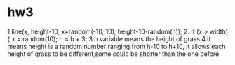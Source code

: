 # hw3
1.line(x, height-10, x+random(-10, 10), height-10-random(h));
2. if (x > width) {
    x = random(10);
    h = h + 3;
3.h variable means the height of grass
4.it means height is a random number ranging from h-10 to h+10, it allows each height of grass to be different,some could be shorter than the one before
